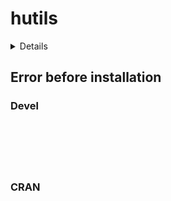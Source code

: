 # hutils

<details>

* Version: 
* Source code: ???
* URL: https://github.com/hughjonesd/rcheology
* BugReports: https://github.com/hughjonesd/rcheology/issues
* Number of recursive dependencies: 0

Run `revdep_details(,"")` for more info

</details>

## Error before installation

### Devel

```






```
### CRAN

```






```
